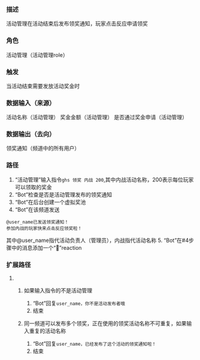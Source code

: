 ### 描述

活动管理在活动结束后发布领奖通知，玩家点击反应申请领奖

### 角色

活动管理（活动管理role）

### 触发

当活动结束需要发放活动奖金时

### 数据输入（来源）

活动名称（活动管理）
奖金金额（活动管理）
是否通过奖金申请（活动管理）

### 数据输出（去向）

领奖通知（频道中的所有用户）

### 路径

1. “活动管理”输入指令```ghs 领奖 内战 200```,其中内战活动名称，200表示每位玩家可以领取的奖金
2. “Bot”检查是否是活动管理发布的领奖通知
3. “Bot”在后台创建一个虚拟奖池
4. “Bot”在该频道发送
```
@user_name已发送领奖通知！
参加内战的玩家快来点击反应领奖啦！
```
其中@user_name指代活动负责人（管理员），内战指代活动名称
5. “Bot”在#4步骤中的消息添加一个“🎲”reaction

### 扩展路径

1. 
	1. 如果输入指令的不是活动管理

		1. “Bot”回复```user_name，你不是活动发布者哦```
		2. 结束
	2. 同一频道可以发布多个领奖，正在使用的领奖活动名称不可重复，如果输入重复的活动名称
	 	1. “Bot”回复```user_name，已经发布了这个活动的领奖通知啦！```
		2. 结束

